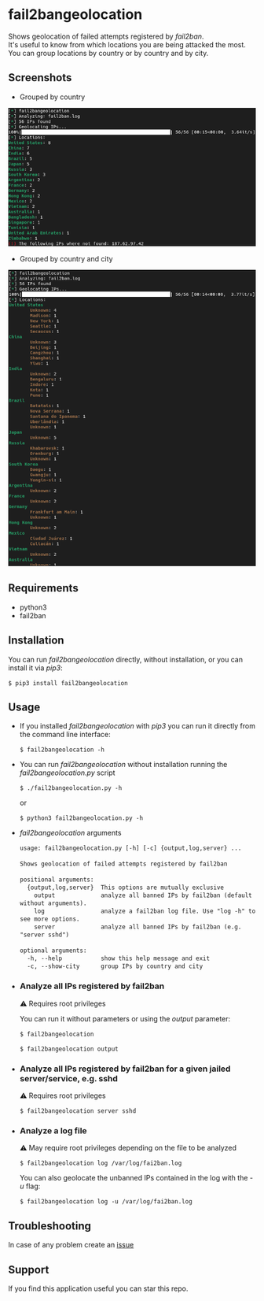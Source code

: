 # fail2bangeolocation

Shows geolocation of failed attempts registered by *fail2ban*.  
It's useful to know from which locations you are being attacked the most.  
You can group locations by country or by country and by city.  

## Screenshots

* Grouped by country
<img src="screenshots/screenshot_grouped_by_country.png" alt="Output grouped by country" width="600">


* Grouped by country and city
<img src="screenshots/screenshot_grouped_by_country_and_city.png" alt="Output grouped by country and city" width="600">

## Requirements

* python3
* fail2ban

## Installation 

You can run *fail2bangeolocation* directly, without installation, or you can install it via *pip3*:

```shell
$ pip3 install fail2bangeolocation
```

## Usage

* If you installed *fail2bangeolocation* with *pip3* you can run it directly from the command line interface:

  ```shell
  $ fail2bangeolocation -h
  ```

* You can run *fail2bangeolocation* without installation running the *fail2bangeolocation.py* script

  ```shell
  $ ./fail2bangeolocation.py -h
  ```
  or
  ```shell
  $ python3 fail2bangeolocation.py -h
  ```

* *fail2bangeolocation* arguments

  ```shell
  usage: fail2bangeolocation.py [-h] [-c] {output,log,server} ...

  Shows geolocation of failed attempts registered by fail2ban

  positional arguments:
    {output,log,server}  This options are mutually exclusive
      output             analyze all banned IPs by fail2ban (default without arguments).
      log                analyze a fail2ban log file. Use "log -h" to see more options.
      server             analyze all banned IPs by fail2ban (e.g. "server sshd")

  optional arguments:
    -h, --help           show this help message and exit
    -c, --show-city      group IPs by country and city

  ```

* ### Analyze all IPs registered by fail2ban 

  :warning: Requires root privileges  

  You can run it without parameters or using the *output* parameter:

  ```shell
  $ fail2bangeolocation
  ```

  ```shell
  $ fail2bangeolocation output
  ```

* ### Analyze all IPs registered by fail2ban for a given jailed server/service, e.g. sshd 

  :warning: Requires root privileges

  ```shell
  $ fail2bangeolocation server sshd
  ```

* ### Analyze a log file
  :warning: May require root privileges depending on the file to be analyzed

  ```shell
  $ fail2bangeolocation log /var/log/fai2ban.log
  ```

  You can also geolocate the unbanned IPs contained in the log with the *-u* flag:

  ```shell
  $ fail2bangeolocation log -u /var/log/fai2ban.log
  ```

## Troubleshooting

In case of any problem create an [issue](https://github.com/rubenhortas/fail2bangeolocation/issues/new)

## Support

If you find this application useful you can star this repo.
